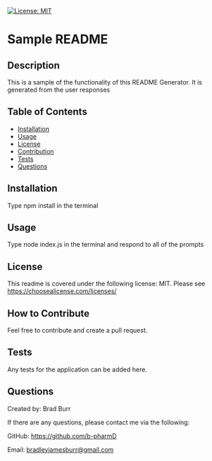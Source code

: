 
[![License: MIT](https://img.shields.io/badge/License-MIT-yellow.svg)](https://opensource.org/licenses/MIT) 
# Sample README

## Description

This is a sample of the functionality of this README Generator. It is generated from the user responses 

## Table of Contents 

- [Installation](#installation)
- [Usage](#usage)
- [License](#license)
- [Contribution](#how-to-contribute)
- [Tests](#tests)
- [Questions](#questions)

## Installation

Type npm install in the terminal

## Usage

Type node index.js in the terminal and respond to all of the prompts

## License

This readme is covered under the following license: MIT. Please see https://choosealicense.com/licenses/

## How to Contribute

Feel free to contribute and create a pull request.

## Tests

Any tests for the application can be added here.

## Questions
Created by: Brad Burr

If there are any questions, please contact me via the following:

GitHub: https://github.com/b-pharmD

Email: bradleyjamesburr@gmail.com
